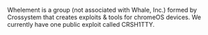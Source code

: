 Whelement is a group (not associated with Whale, Inc.) formed by Crossystem that creates exploits & tools for chromeOS devices. We currently have one public exploit called CRSH1TTY.
